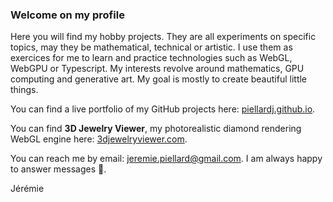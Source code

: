 ### Welcome on my profile

Here you will find my hobby projects. They are all experiments on specific topics, may they be mathematical, technical or artistic. I use them as exercices for me to learn and practice technologies such as WebGL, WebGPU or Typescript. My interests revolve around mathematics, GPU computing and generative art. My goal is mostly to create beautiful little things.

You can find a live portfolio of my GitHub projects here: [piellardj.github.io](https://piellardj.github.io).

You can find **3D Jewelry Viewer**, my photorealistic diamond rendering WebGL engine here: [3djewelryviewer.com](https://www.3djewelryviewer.com).


You can reach me by email: [jeremie.piellard@gmail.com](mailto:jeremie.piellard@gmail.com). I am always happy to answer messages 🙂.

Jérémie
